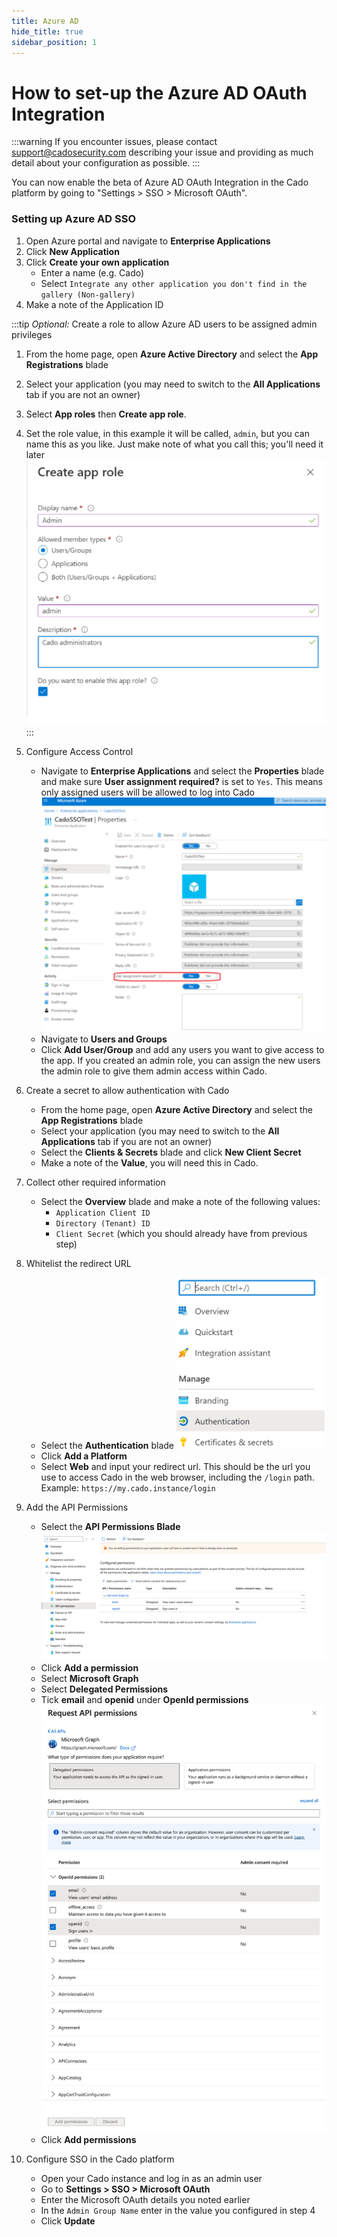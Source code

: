 ```yaml
---
title: Azure AD
hide_title: true
sidebar_position: 1
---
```


# How to set-up the Azure AD OAuth Integration

:::warning
If you encounter issues, please contact support@cadosecurity.com describing your issue and providing as much detail about your configuration as possible.
:::

You can now enable the beta of Azure AD OAuth Integration in the Cado platform by going to "Settings > SSO > Microsoft OAuth".

### Setting up Azure AD SSO
1. Open Azure portal and navigate to **Enterprise Applications**
2. Click **New Application**
3. Click **Create your own application**
	- Enter a name (e.g. Cado)
	- Select `Integrate any other application you don't find in the gallery (Non-gallery)`
4. Make a note of the Application ID

:::tip
*Optional:* Create a role to allow Azure AD users to be assigned admin privileges
1. From the home page, open **Azure Active Directory** and select the **App Registrations** blade
2. Select your application (you may need to switch to the **All Applications** tab if you are not an owner)
3. Select **App roles** then **Create app role**.
4. Set the role value, in this example it will be called, `admin`, but you can name this as you like. Just make note of what you call this; you'll need it later
![Azure AD Role](/img/azure-create-role.png)
:::

5. Configure Access Control
	- Navigate to **Enterprise Applications** and select the **Properties** blade and make sure **User assignment required?** is set to `Yes`. This means only assigned users will be allowed to log into Cado
	![Azure Properties](/img/azure-properties.png)
	- Navigate to **Users and Groups**
	- Click **Add User/Group** and add any users you want to give access to the app. If you created an admin role, you can assign the new users the admin role to give them admin access within Cado.
6. Create a secret to allow authentication with Cado
	- From the home page, open **Azure Active Directory** and select the **App Registrations** blade
	- Select your application (you may need to switch to the **All Applications** tab if you are not an owner)
	- Select the **Clients & Secrets** blade and click **New Client Secret**
	- Make a note of the **Value**, you will need this in Cado.
7. Collect other required information
	- Select the **Overview** blade and make a note of the following values:
		- `Application Client ID`
		- `Directory (Tenant) ID`
		- `Client Secret` (which you should already have from previous step)
8. Whitelist the redirect URL
	- Select the **Authentication** blade
	![Azure Authentication](/img/azure-authentication.png)
	- Click **Add a Platform**
	- Select **Web** and input your redirect url. This should be the url you use to access Cado in the web browser, including the `/login` path. Example: `https://my.cado.instance/login`
9. Add the API Permissions
    - Select the **API Permissions Blade**
	![Azure API Permissions page](/img/azure-api-permissions-1.png)
	- Click **Add a permission**
	- Select **Microsoft Graph**
	- Select **Delegated Permissions**
	- Tick **email** and **openid** under **OpenId permissions**
	![Azure API Permissions](/img/azure-api-permissions-2.png)
	- Click **Add permissions**
10. Configure SSO in the Cado platform
	- Open your Cado instance and log in as an admin user
	- Go to **Settings > SSO > Microsoft OAuth**
	- Enter the Microsoft OAuth details you noted earlier
	- In the `Admin Group Name` enter in the value you configured in step 4
	- Click **Update**
